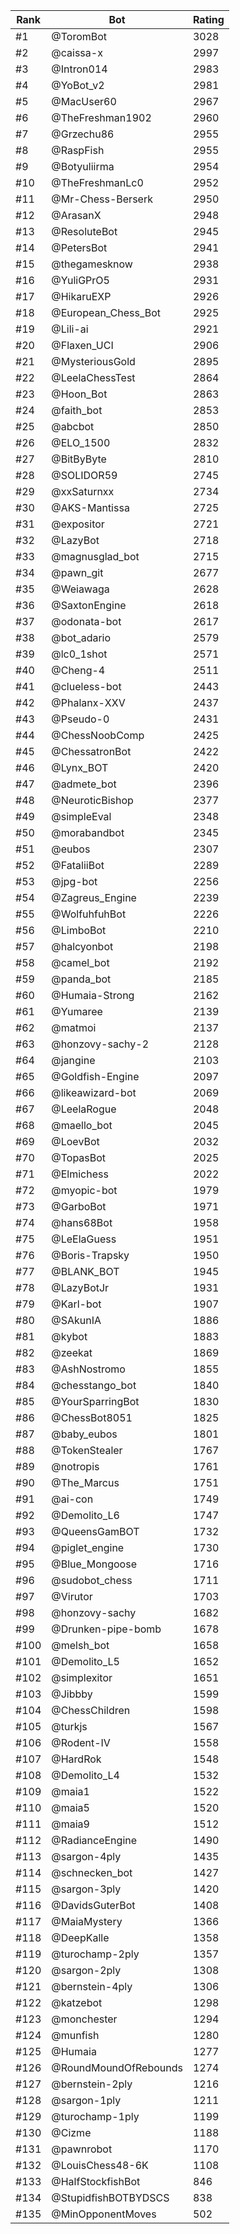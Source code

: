 Rank|Bot|Rating
---|---|---
#1|@ToromBot|3028
#2|@caissa-x|2997
#3|@Intron014|2983
#4|@YoBot_v2|2981
#5|@MacUser60|2967
#6|@TheFreshman1902|2960
#7|@Grzechu86|2955
#8|@RaspFish|2955
#9|@Botyuliirma|2954
#10|@TheFreshmanLc0|2952
#11|@Mr-Chess-Berserk|2950
#12|@ArasanX|2948
#13|@ResoluteBot|2945
#14|@PetersBot|2941
#15|@thegamesknow|2938
#16|@YuliGPrO5|2931
#17|@HikaruEXP|2926
#18|@European_Chess_Bot|2925
#19|@Lili-ai|2921
#20|@Flaxen_UCI|2906
#21|@MysteriousGold|2895
#22|@LeelaChessTest|2864
#23|@Hoon_Bot|2863
#24|@faith_bot|2853
#25|@abcbot|2850
#26|@ELO_1500|2832
#27|@BitByByte|2810
#28|@SOLIDOR59|2745
#29|@xxSaturnxx|2734
#30|@AKS-Mantissa|2725
#31|@expositor|2721
#32|@LazyBot|2718
#33|@magnusglad_bot|2715
#34|@pawn_git|2677
#35|@Weiawaga|2628
#36|@SaxtonEngine|2618
#37|@odonata-bot|2617
#38|@bot_adario|2579
#39|@lc0_1shot|2571
#40|@Cheng-4|2511
#41|@clueless-bot|2443
#42|@Phalanx-XXV|2437
#43|@Pseudo-0|2431
#44|@ChessNoobComp|2425
#45|@ChessatronBot|2422
#46|@Lynx_BOT|2420
#47|@admete_bot|2396
#48|@NeuroticBishop|2377
#49|@simpleEval|2348
#50|@morabandbot|2345
#51|@eubos|2307
#52|@FataliiBot|2289
#53|@jpg-bot|2256
#54|@Zagreus_Engine|2239
#55|@WolfuhfuhBot|2226
#56|@LimboBot|2210
#57|@halcyonbot|2198
#58|@camel_bot|2192
#59|@panda_bot|2185
#60|@Humaia-Strong|2162
#61|@Yumaree|2139
#62|@matmoi|2137
#63|@honzovy-sachy-2|2128
#64|@jangine|2103
#65|@Goldfish-Engine|2097
#66|@likeawizard-bot|2069
#67|@LeelaRogue|2048
#68|@maello_bot|2045
#69|@LoevBot|2032
#70|@TopasBot|2025
#71|@Elmichess|2022
#72|@myopic-bot|1979
#73|@GarboBot|1971
#74|@hans68Bot|1958
#75|@LeElaGuess|1951
#76|@Boris-Trapsky|1950
#77|@BLANK_BOT|1945
#78|@LazyBotJr|1931
#79|@Karl-bot|1907
#80|@SAkunIA|1886
#81|@kybot|1883
#82|@zeekat|1869
#83|@AshNostromo|1855
#84|@chesstango_bot|1840
#85|@YourSparringBot|1830
#86|@ChessBot8051|1825
#87|@baby_eubos|1801
#88|@TokenStealer|1767
#89|@notropis|1761
#90|@The_Marcus|1751
#91|@ai-con|1749
#92|@Demolito_L6|1747
#93|@QueensGamBOT|1732
#94|@piglet_engine|1730
#95|@Blue_Mongoose|1716
#96|@sudobot_chess|1711
#97|@Virutor|1703
#98|@honzovy-sachy|1682
#99|@Drunken-pipe-bomb|1678
#100|@melsh_bot|1658
#101|@Demolito_L5|1652
#102|@simplexitor|1651
#103|@Jibbby|1599
#104|@ChessChildren|1598
#105|@turkjs|1567
#106|@Rodent-IV|1558
#107|@HardRok|1548
#108|@Demolito_L4|1532
#109|@maia1|1522
#110|@maia5|1520
#111|@maia9|1512
#112|@RadianceEngine|1490
#113|@sargon-4ply|1435
#114|@schnecken_bot|1427
#115|@sargon-3ply|1420
#116|@DavidsGuterBot|1408
#117|@MaiaMystery|1366
#118|@DeepKalle|1358
#119|@turochamp-2ply|1357
#120|@sargon-2ply|1308
#121|@bernstein-4ply|1306
#122|@katzebot|1298
#123|@monchester|1294
#124|@munfish|1280
#125|@Humaia|1277
#126|@RoundMoundOfRebounds|1274
#127|@bernstein-2ply|1216
#128|@sargon-1ply|1211
#129|@turochamp-1ply|1199
#130|@Cizme|1188
#131|@pawnrobot|1170
#132|@LouisChess48-6K|1108
#133|@HalfStockfishBot|846
#134|@StupidfishBOTBYDSCS|838
#135|@MinOpponentMoves|502
